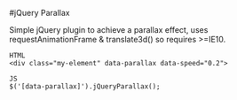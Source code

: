 #jQuery Parallax

Simple jQuery plugin to achieve a parallax effect, uses requestAnimationFrame & translate3d() so requires >=IE10.

```
HTML
<div class="my-element" data-parallax data-speed="0.2">

JS
$('[data-parallax]').jQueryParallax();
```